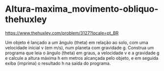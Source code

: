 # Altura-maxima_movimento-obliquo-thehuxley
https://www.thehuxley.com/problem/3127?locale=pt_BR

Um objeto é lançado a um ângulo (theta) em relação ao solo, com uma velocidade inicial v (em m/s), num planeta com gravidade g. Construa um programa que leia o ângulo (theta) em graus, a velocidade v e a gravidade g e calcule a altura máxima h em metros alcançada pelo objeto, e em seguida exiba (imprima) o resultado h na saída do programa.
